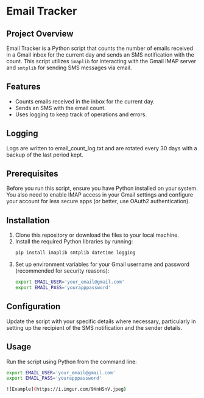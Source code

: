 # Email Tracker

## Project Overview
Email Tracker is a Python script that counts the number of emails received in a Gmail inbox for the current day and sends an SMS notification with the count. This script utilizes `imaplib` for interacting with the Gmail IMAP server and `smtplib` for sending SMS messages via email.

## Features
- Counts emails received in the inbox for the current day.
- Sends an SMS with the email count.
- Uses logging to keep track of operations and errors.

## Logging
Logs are written to email_count_log.txt and are rotated every 30 days with a backup of the last period kept.

## Prerequisites
Before you run this script, ensure you have Python installed on your system. You also need to enable IMAP access in your Gmail settings and configure your account for less secure apps (or better, use OAuth2 authentication).

## Installation
1. Clone this repository or download the files to your local machine.
2. Install the required Python libraries by running:
   ```bash
   pip install imaplib smtplib datetime logging
3. Set up environment variables for your Gmail username and password (recommended for security reasons):
   ```bash
   export EMAIL_USER='your_email@gmail.com'
   export EMAIL_PASS='yourapppassword'
   
## Configuration
Update the script with your specific details where necessary, particularly in setting up the recipient of the SMS notification and the sender details.

## Usage
Run the script using Python from the command line:
   ```bash
   export EMAIL_USER='your_email@gmail.com'
   export EMAIL_PASS='yourapppassword'

![Example](https://i.imgur.com/9XnHSnV.jpeg)

